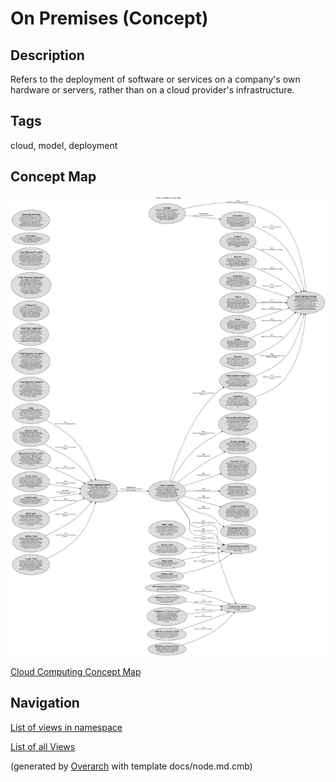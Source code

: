 
# On Premises (Concept)
## Description
Refers to the deployment of software or services on a company's own
          hardware or servers, rather than on a cloud provider's infrastructure.


## Tags
cloud, model, deployment

## Concept Map
![Cloud Computing Concept Map](../../software-development/cloud/concept-view.png)

[Cloud Computing Concept Map](../../software-development/cloud/concept-view.md)


## Navigation
[List of views in namespace](./views-in-namespace.md)

[List of all Views](../../views.md)


(generated by [Overarch](https://github.com/soulspace-org/overarch) with template docs/node.md.cmb)
